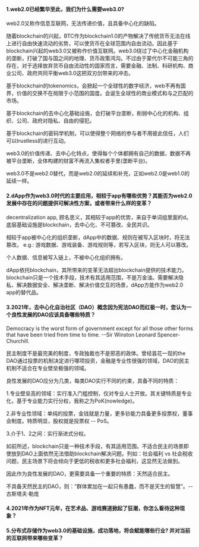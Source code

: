 #### 1.web2.0已经繁华至此，我们为什么需要web3.0?
web2.0又称作信息互联网，无法传递价值，且具备中心化的缺陷。

随着blockchain的兴起，BTC作为blockchain1.0的产物解决了传统货币无法在线上进行自由快速流动的劣势，可以使货币在全球范围内自由流动。因此基于blockchain兴起的web3.0又被称作价值互联网。web3.0绕过了中心化金融机构的垄断，打破了国与国之间的地理、货币政策鸿沟。不过由于蒙代尔不可能三角的存在，对于选择放弃货币自由流动性的国家而言，需要金融、法制、科研机构、商业公司、政府共同平衡web3.0这把双刃剑带来的冲击。

基于blockchain的tokenomics，会掀起一个全球性的数字经济，web不再有国界，价值的交换不在局限于小范围的国度。会诞生全球性的商业模式和与之匹配的市场。

基于blockchain的去中心化基础设施，会打破平台垄断，削弱中心化的机构、组织、公司、政府对隐私、自由的侵犯。

基于blockchain的密码学机制，可以使得整个网络的参与者不用彼此信任，人们可以trustless的进行互动。

web3.0的价值传递、去中心化特点，使得每个个体都拥有自己的数据，数据不再被平台垄断，全体构建的财富不再流入集权者手里(垄断平台)。

web3.0不是web2.0替代，而是web2.0的延续和补充，正如web2.0是web1.0的延续一样。	

#### 2.dApp作为web3.0时代的主要应用，相较于app有哪些优势？其能否为web2.0发展中存在的问题提供可解决性方案，或者带来什么样的变革？

decentralization app, 顾名思义，其相较于app的优势，来自于单词组里面的d。底层基础设施是blockchain，去中心化、不可篡改、全民共识。

相较于app被中心化的组织垄断，dApp中的数据、规则在被写入区块时，将无法篡改。 e.g.: 游戏数据、游戏装备、游戏规则等，若写入区块，则无人可以篡改。

个人数据、信息被写入链上，不被中心化组织拥有。

dApp依托blockchain，其所带来的变革无法超出blockchain提供的技术能力。blockchain只是一个技术手段，技术有其适用范围，不是万金油。需要解决隐私、解决数据安全、解决垄断、解决价值交互的场景，dApp方能作为web2.0 app的替代品。

#### 3.2021年，去中心化自治社区（DAO）概念因为宪法DAO而红极一时，您认为一个良性发展的DAO应该具备哪些特质？

Democracy is the worst form of government except for all those other forms that have been tried from time to time. --Sir Winston Leonard Spencer-Churchill.

民主制度不是最完美的制度，专政独裁也不是邪恶的政体。曾经昙花一现的the DAO通过投票的机制决定进行哪项投资，金融是专业性很强的领域，DAO的民主机制不适合在专业壁垒极强的领域。

良性发展的DAO应分为几类，每类DAO实行不同的约束，具备不同的特质：

1.专业壁垒高的领域：实行准入门槛控制，仅对专业人士开放。其关键特质是专业化，基于专业能力实行分权，我称之为PoK(nowledge)。

2.非专业性领域：单纯的投票，金钱就是力量，更多钞能力具备更多投票权，董事会制度。特质明显，股权就是投票权 -- PoS。

3.介于1、2之间：实行渐进式分权。

如前所述，blockchain只是一种技术手段，有其适用范围。不适合民主的场景即使放到DAO上面依然无法借助blockchain解决问题。列如：社会福利 vs 社会税收问题，民主场景下将会倾向于更低的税收和更多社会福利，这显然无法做到。

因此作为良性发展的DAO，更需要具备一个重要的特质：天然适合民主。

不具备天然民主的DAO，则：“群体累加在一起只有愚蠢，而不是天生的智慧”。-- 古斯塔夫·勒庞

#### 4.2021年作为NFT元年，在艺术品、游戏赛道掀起了狂潮，你怎么看待这种现象？



#### 5.分布式存储作为web3.0的基础设施，成功落地，将会赋能哪些行业? 并对当前的互联网带来哪些变革？